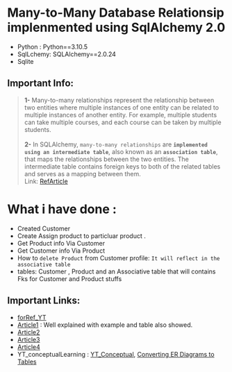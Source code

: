 
# Many-to-Many Database Relationsip implenmented using SqlAlchemy 2.0
- Python : Python==3.10.5
- SqlLchemy: SQLAlchemy==2.0.24
- Sqlite

## Important Info:
> **1-** Many-to-many relationships represent the relationship between two entities where multiple instances of one entity can be related to multiple instances of another entity. For example, multiple students can take multiple courses, and each course can be taken by multiple students. <br><br> **2-** In SQLAlchemy, `many-to-many relationships` are **`implemented using an intermediate table`**, also known as an **`association table`**, that maps the relationships between the two entities. The intermediate table contains foreign keys to both of the related tables and serves as a mapping between them. <br> Link: [RefArticle](https://vegibit.com/sqlalchemy-orm-relationships-one-to-many-many-to-one-many-to-many/)

# What i have done :

- Created Customer 
- Create Assign product to particluar product .
- Get  Product info Via Customer
- Get  Customer info Via Product
- How to `delete Product` from Customer profile: `It will reflect in the associative table`
- tables: Customer , Product and an Associative table that will contains Fks for Customer and Product stuffs

## Important Links:
- [forRef_YT](https://www.youtube.com/watch?v=3IDiEC0ZwPg)
- [Article1](https://www.digitalocean.com/community/tutorials/how-to-use-many-to-many-database-relationships-with-flask-sqlalchemy) : Well explained with example and table also showed.
- [Article2](https://hackersandslackers.com/sqlalchemy-data-models/)
- [Article3](https://vegibit.com/sqlalchemy-orm-relationships-one-to-many-many-to-one-many-to-many/)
- [Article4](https://www.educba.com/sqlalchemy-many-to-many/)
- YT_conceptualLearning : [YT_Conceptual](https://www.youtube.com/watch?v=TX2fhj8Xrj8&list=PL3R9-um41JsxPg4WAPeEZgH6oAk2oti0Q&index=3), [Converting ER Diagrams to Tables](https://www.youtube.com/watch?v=GiLpCYekYmw&list=PL3R9-um41JsxPg4WAPeEZgH6oAk2oti0Q&index=8)
